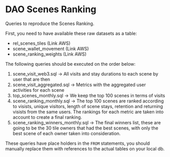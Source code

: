 # DAO Scenes Ranking

Queries to reproduce the Scenes Ranking.

First, you need to have available these raw datasets as a table:
* rel_scenes_tiles (Link AWS)
* scene_wallet_movement (Link AWS)
* scene_ranking_weights (Link AWS)

The following queries should be executed on the order below:

1. scene_visit_web3.sql -> All visits and stay durations to each scene by user that are then
2. scene_visit_aggregated.sql -> Metrics with the aggregated user activities for each scene
3. top_scenes_monthly.sql -> We keep the top 100 scenes in terms of visits
4. scene_ranking_monthly.sql -> The top 100 scenes are ranked according to visists, unique visitors, length of scene stays, retention and returning visists from the same users. The rankings for each metric are taken into account to create a final ranking.
5. scene_ranking_winners_monthly.sql -> The final winners list, these are going to be the 30 tile owners that had the best scenes, with only the best scene of each owner taken into consideration.

These queries have place holders in the `FROM` statements, you should manually replace them with references to the actual tables on your local db.
